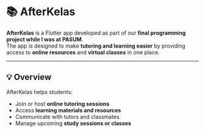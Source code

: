 # 📚 AfterKelas

**AfterKelas** is a Flutter app developed as part of our **final programming project while I was at PASUM**.  
The app is designed to make **tutoring and learning easier** by providing access to **online resources** and **virtual classes** in one place.

---

## 💡 Overview

AfterKelas helps students:
- Join or host **online tutoring sessions**
- Access **learning materials and resources**
- Communicate with tutors and classmates
- Manage upcoming **study sessions or classes**



